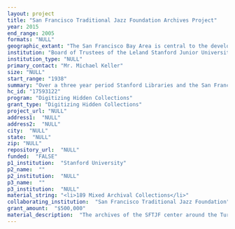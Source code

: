 ```yaml
--- 
layout: project 
title: "San Francisco Traditional Jazz Foundation Archives Project"
year: 2015
end_range: 2005
formats: "NULL"
geographic_extant: "The San Francisco Bay Area is central to the development of this unique style of traditional jazz. The material is primarily from San Francisco and Oakland. However, the bands enjoyed an international audience. There are materials relating to tours to Europe and Australia, performances in New York and similar locations."
institution: "Board of Trustees of the Leland Stanford Junior University"
institution_type: "NULL"
primary_contact: "Mr. Michael Keller"
size: "NULL"
start_range: "1938"
summary: "Over a three year period Stanford Libraries and the San Francisco Traditional Jazz Foundation (SFTJF) will arrange, describe, digitize and make accessible archival materials covering the history of West Coast traditional jazz, a topic on which little research has been done. These materials of significant research value will be digitized and presented as a curated collection, and the digital files will be added to the Stanford Digital Repository. In 1939 the Yerba Buena Jazz Band was formed to play New Orleans style jazz in San Francisco followed by the Turk Murphy Jazz Band from 1949-1984. The Murphy Band and the other bands it spawned were among the principal influences behind the international traditional jazz revival for forty years. There are 200 linear feet of archives containing a wide variety of archival materials (print, photographs, audio, and video) documenting the traditional jazz revival on the West Coast."
hc_id: "17593122"
program: "Digitizing Hidden Collections"
grant_type: "Digitizing Hidden Collections"
project_url: "NULL"
address1:  "NULL"
address2:  "NULL"
city:  "NULL"
state:  "NULL"
zip: "NULL"
repository_url:  "NULL"
funded:  "FALSE"
p1_institution:  "Stanford University"
p2_name:  ""
p2_institution:  "NULL"
p3_name:  ""
p3_institution:  "NULL"
material_string: "<li>189 Mixed Archival Collections</li>"
collaborating_institution:  "San Francisco Traditional Jazz Foundation"
grant_amount:  "$500,000"
material_description:  "The archives of the SFTJF center around the Turk Murphy Collection with smaller sub-collections of band leaders, Lu Watters, Clancy Hayes, Wally Rose, Bob Helm, Bob Scobey, Charlie Sonnastine, and Hal Smith, which were collected from the musicians and donated to Stanford in 2007. The collection consists of 195 boxes of various formats of archival materials, 6 boxes of instantaneous disc recordings, and 76 folders of large posters and art works. The archival materials consist of disparate types: writings by the musicians, letters, music manuscripts, business and legal documents, contracts, awards, certificates, concert programs, promotional materials (flyers, pamphlets, posters), booking records, appointment and address books, news clippings, realia and memorabilia, and photographs. There are several sets of scrapbooks or three-ring notebooks organized in chronological order for each of the most important musicians in the collection: Turk Murphy, Clancy Hayes, Wally Rose, Carl Ravazza, and Lu Watters. Another set of notebooks comprise a subject file of the same type of materials but arranged in alphabetical order. The notebooks are well organized and will be of prime interest to anyone doing research in the collection. The music manuscripts comprising all of Turk Murphy's original arrangements and also some arrangements by the other musicians are of high research value. At least 14 boxes are photographs in addition to the photographs interspersed throughout the archival collection. There are 56 boxes of reel-to-reel audio tapes and cassettes primarily of unique, live performances in addition to the instantaneous discs and one box of video recordings and three films. The collection documents all aspects of the musical and business careers of the musicians, including the operation of Murphy's club (Earthquake McGoon's), concerts, tours, recording sessions, music festivals, public relations, advertising, etc."
---
```

